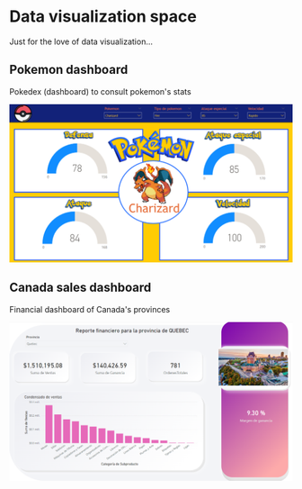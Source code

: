 # Data visualization space

Just for the love of data visualization...


## Pokemon dashboard

Pokedex (dashboard) to consult pokemon's stats

<p align="center">
<img src="./imgs/pokemon_dashboard.png" width="913">
</p>


## Canada sales dashboard

Financial dashboard of Canada's provinces

<p align="center">
<img src="./imgs/canada_dashboard.png" width="913">
</p>
